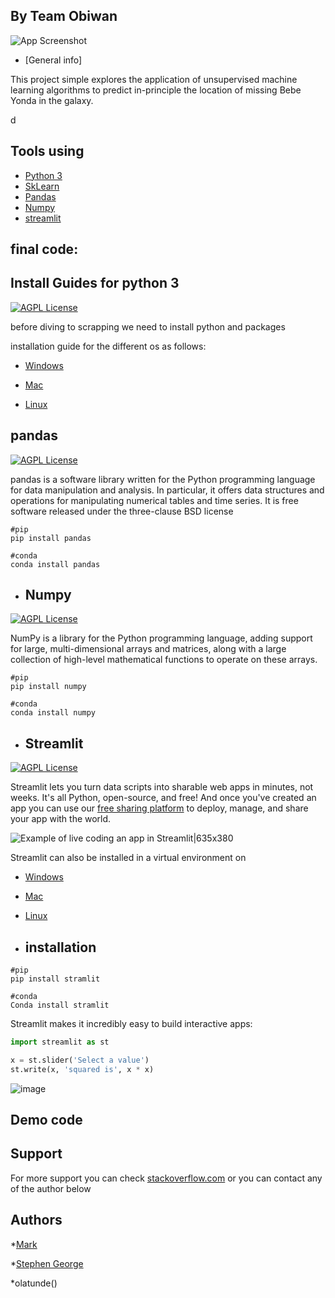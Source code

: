 

## By Team Obiwan

![App Screenshot](https://www.basicthinking.de/blog/wp-content/uploads/2020/10/baby-yoda-foto-screenshot-youtube.jpg)

* [General info]

This project simple explores the application of unsupervised machine learning algorithms to predict in-principle the location of missing Bebe Yonda in the galaxy.



d
## 

##  Tools using
* [Python 3](https://docs.python.org/3/)  
* [SkLearn](https://docs.python-requests.org/en/master/)
* [Pandas](https://pandas.pydata.org/docs/https://pandas.pydata.org/docs/)
* [Numpy](https://numpy.org/) 
* [streamlit](https://docs.streamlit.io/en/stable/)

## final code:

## Install Guides for python 3

[![AGPL License](https://img.shields.io/badge/documentation-python3-pink.svg)](https://docs.python.org/3/)

before diving to scrapping we need to install python and packages



installation guide for the different os as follows:

* [Windows](https://kirr.co/6r8wr9)

* [Mac](https://kirr.co/386c7f)

* [Linux](https://kirr.co/c3uvuu)

## pandas
[![AGPL License](https://img.shields.io/badge/documentation-pandas-orange.svg)](https://pandas.pydata.org/docs/)

pandas is a software library written for the Python programming language for data manipulation and analysis. In particular, it offers data structures and operations for manipulating numerical tables and time series. It is free software released under the three-clause BSD license

```
#pip
pip install pandas
```
```
#conda
conda install pandas
```
* ## Numpy
[![AGPL License](https://img.shields.io/badge/documentation-numpy-yellow.svg)](https://numpy.org/)

NumPy is a library for the Python programming language, adding support for large, multi-dimensional arrays and matrices, along with a large collection of high-level mathematical functions to operate on these arrays.
```
#pip
pip install numpy
```
```
#conda
conda install numpy

```
* ## Streamlit
[![AGPL License](https://img.shields.io/badge/documentation-streamlit-red.svg)](https://docs.streamlit.io/en/stable/)

Streamlit lets you turn data scripts into sharable web apps in minutes, not weeks. It's all Python, open-source, and free! And once you've created an app you can use our [free sharing platform](https://streamlit.io/sharing) to deploy, manage, and share your app with the world.

![Example of live coding an app in Streamlit|635x380](https://github.com/streamlit/streamlit/raw/develop/docs/_static/img/Streamlit_overview.gif)

Streamlit can also be installed in a virtual environment on 
* [Windows](https://github.com/streamlit/streamlit/wiki/Installing-in-a-virtual-environment#on-windows)
* [Mac](https://github.com/streamlit/streamlit/wiki/Installing-in-a-virtual-environment#on-mac--linux)
* [Linux](https://github.com/streamlit/streamlit/wiki/Installing-in-a-virtual-environment#on-mac--linux)

* ## installation
```
#pip
pip install stramlit
```
```
#conda
Conda install stramlit
```
Streamlit makes it incredibly easy to build interactive apps:

```python
import streamlit as st

x = st.slider('Select a value')
st.write(x, 'squared is', x * x)
```
![image](https://github.com/streamlit/streamlit/raw/develop/docs/_static/img/simple_example.png)

## Demo code 

## Support
For more support you can check [stackoverflow.com](https://stackoverflow.com/) or you can contact any of the author below

## Authors

*[Mark](https://github.com/aimwps)

*[Stephen George](https://github.com/stephengeorge93)

*olatunde()
